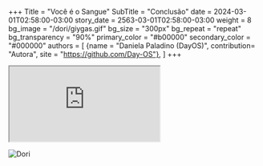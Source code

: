 +++
Title = "Você é o Sangue"
SubTitle = "Conclusão"
date = 2024-03-01T02:58:00-03:00
story_date = 2563-03-01T02:58:00-03:00
weight = 8
bg_image = "/dori/giygas.gif"
bg_size = "300px"
bg_repeat = "repeat"
bg_transparency = "90%"
primary_color = "#b00000"
secondary_color = "#000000"
authors = [
    {name = "Daniela Paladino (DayOS)", contribution= "Autora", site = "https://github.com/Day-OS"},
]
+++

<iframe src="https://www.youtube-nocookie.com/embed/iQmvNvHMUus?si=SQjFC3GFBquJCA0E" title="YouTube video player" framebweight="0" allow="accelerometer; autoplay; clipboard-write; encrypted-media; gyroscope; picture-in-picture; web-share" referrerpolicy="strict-origin-when-cross-origin" allowfullscreen></iframe>

<!-- break -->


![Dori](/dori/dori8.png)